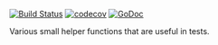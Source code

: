 [![Build Status](https://travis-ci.org/zgoat/ztest.svg?branch=master)](https://travis-ci.org/zgoat/ztest)
[![codecov](https://codecov.io/gh/zgoat/ztest/branch/master/graph/badge.svg?token=n0k8YjbQOL)](https://codecov.io/gh/zgoat/ztest)
[![GoDoc](https://godoc.org/github.com/zgoat/ztest?status.svg)](https://pkg.go.dev/github.com/zgoat/ztest)

Various small helper functions that are useful in tests.

